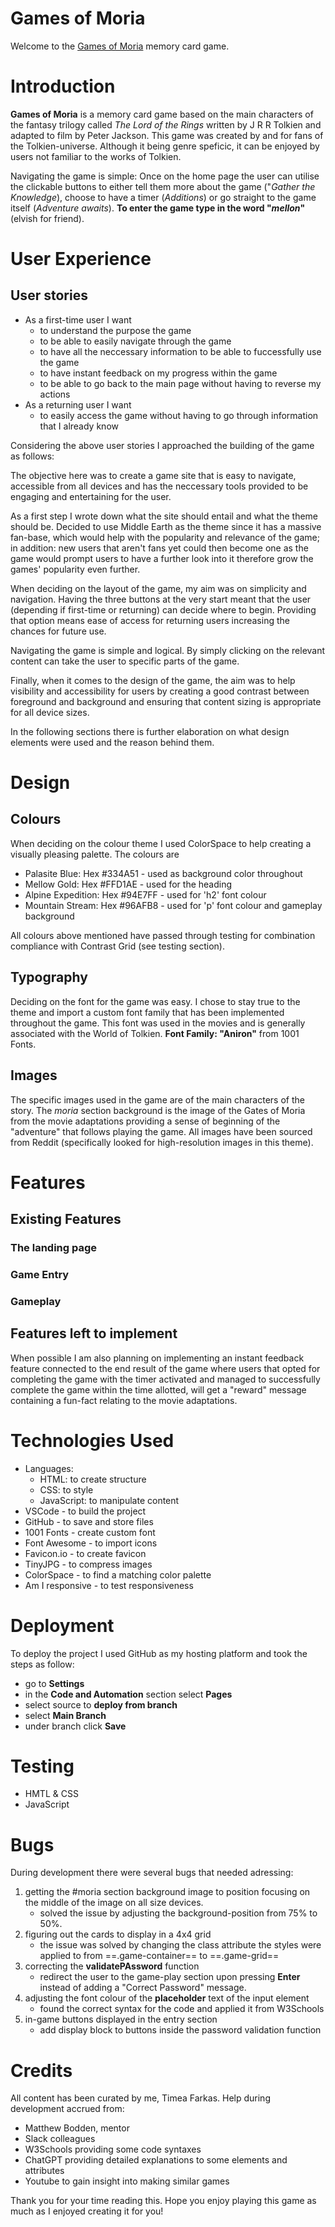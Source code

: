 # Games of Moria

Welcome to the [Games of Moria](https://tmea-farkas.github.io/middle-earth/) memory card game.

# Introduction

**Games of Moria** is a memory card game based on the main characters of the fantasy trilogy called *The Lord of the Rings* written by J R R Tolkien and adapted to film by Peter Jackson.
This game was created by and for fans of the Tolkien-universe. Although it being genre speficic, it can be enjoyed by users not familiar to the works of Tolkien.

Navigating the game is simple:
Once on the home page the user can utilise the clickable buttons to either tell them more about the game ("*Gather the Knowledge*), choose to have a timer (*Additions*) or go straight to the game itself (*Adventure awaits*).
**To enter the game type in the word "*mellon*"** (elvish for friend).


# User Experience

## User stories
- As a first-time user I want
    - to understand the purpose the game
    - to be able to easily navigate through the game
    - to have all the neccessary information to be able to fuccessfully use the game
    - to have instant feedback on my progress within the game
    - to be able to go back to the main page without having to reverse my actions
- As a returning user I want
    - to easily access the game without having to go through information that I already know

Considering the above user stories I approached the building of the game as follows:

The objective here was to create a game site that is easy to navigate, accessible from all devices and has the neccessary tools provided to be engaging and entertaining for the user.

As a first step I wrote down what the site should entail and what the theme should be.
Decided to use Middle Earth as the theme since it has a massive fan-base, which would help with the popularity and relevance of the game; in addition: new users that aren't fans yet could then become one as the game would prompt users to have a further look into it therefore grow the games' popularity even further.

When deciding on the layout of the game, my aim was on simplicity and navigation. Having the three buttons at the very start meant that the user (depending if first-time or returning) can decide where to begin. Providing that option means ease of access for returning users increasing the chances for future use.

Navigating the game is simple and logical. By simply clicking on the relevant content can take the user to specific parts of the game.

Finally, when it comes to the design of the game, the aim was to help visibility and accessibility for users by creating a good contrast between foreground and background and ensuring that content sizing is appropriate for all device sizes.

In the following sections there is further elaboration on what design elements were used and the reason behind them.

# Design

## Colours
When deciding on the colour theme I used ColorSpace to help creating a visually pleasing palette.
The colours are
- Palasite Blue: Hex #334A51 - used as background color throughout 
- Mellow Gold: Hex #FFD1AE - used for the heading
- Alpine Expedition: Hex #94E7FF - used for 'h2' font colour
- Mountain Stream: Hex #96AFB8 - used for 'p' font colour and gameplay background

All colours above mentioned have passed through testing for combination compliance with Contrast Grid (see testing section).

## Typography
Deciding on the font for the game was easy. I chose to stay true to the theme and import a custom font family that has been implemented throughout the game. This font was used in the movies and is generally associated with the World of Tolkien.
**Font Family: "Aniron"** from 1001 Fonts.

## Images
The specific images used in the game are of the main characters of the story. The *moria* section background is the image of the Gates of Moria from the movie adaptations providing a sense of beginning of the "adventure" that follows playing the game.
All images have been sourced from Reddit (specifically looked for high-resolution images in this theme).

# Features

## Existing Features

### The landing page

### Game Entry 

### Gameplay

## Features left to implement 

When possible I am also planning on implementing an instant feedback feature connected to the end result of the game where users that opted for completing the game with the timer activated and managed to successfully complete the game within the time allotted, will get a "reward" message containing a fun-fact relating to the movie adaptations.


# Technologies Used
- Languages:
    - HTML: to create structure
    - CSS: to style
    - JavaScript: to manipulate content
- VSCode - to build the project
- GitHub - to save and store files
- 1001 Fonts - create custom font
- Font Awesome - to import icons
- Favicon.io - to create favicon
- TinyJPG - to compress images
- ColorSpace - to find a matching color palette
- Am I responsive - to test responsiveness


# Deployment
To deploy the project I used GitHub as my hosting platform and took the steps as follow:

- go to **Settings**
- in the **Code and Automation** section select **Pages**
- select source to **deploy from branch**
- select **Main Branch**
- under branch click **Save**

# Testing
- HMTL & CSS
- JavaScript

# Bugs

During development there were several bugs that needed adressing:
1. getting the #moria section background image to position focusing on the middle of the image on all size devices. 
    - solved the issue by adjusting the background-position from 75% to 50%.
2. figuring out the cards to display in a 4x4 grid
    - the issue was solved by changing the class attribute the styles were applied to from ==.game-container== to ==.game-grid==
3. correcting the **validatePAssword** function 
    - redirect the user to the game-play section upon pressing **Enter** instead of adding a "Correct Password" message.
4. adjusting the font colour of the **placeholder** text of the input element
    - found the correct syntax for the code and applied it from W3Schools
5. in-game buttons displayed in the entry section
    - add display block to buttons inside the password validation function



# Credits
All content has been curated by me, Timea Farkas.
Help during development accrued from:
- Matthew Bodden, mentor
- Slack colleagues
- W3Schools providing some code syntaxes
- ChatGPT providing detailed explanations to some elements and attributes
- Youtube to gain insight into making similar games

Thank you for your time reading this. Hope you enjoy playing this game as much as I enjoyed creating it for you!